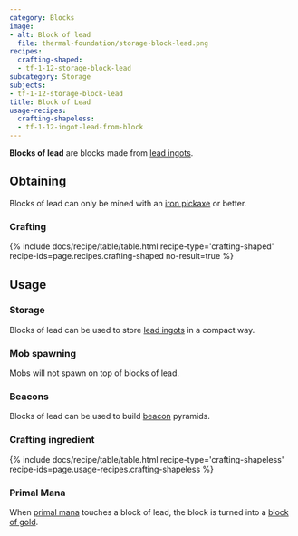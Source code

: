 ```yaml
---
category: Blocks
image:
- alt: Block of lead
  file: thermal-foundation/storage-block-lead.png
recipes:
  crafting-shaped:
  - tf-1-12-storage-block-lead
subcategory: Storage
subjects:
- tf-1-12-storage-block-lead
title: Block of Lead
usage-recipes:
  crafting-shapeless:
  - tf-1-12-ingot-lead-from-block
---
```


**Blocks of lead** are blocks made from [lead ingots](../lead-ingot/).


Obtaining
---------

Blocks of lead can only be mined with an [iron
pickaxe](https://minecraft.gamepedia.com/Pickaxe) or better.

### Crafting
{% include docs/recipe/table/table.html recipe-type='crafting-shaped' recipe-ids=page.recipes.crafting-shaped no-result=true %}


Usage
-----

### Storage
Blocks of lead can be used to store [lead ingots](../lead-ingot/) in a
compact way.

### Mob spawning
Mobs will not spawn on top of blocks of lead.

### Beacons
Blocks of lead can be used to build
[beacon](https://minecraft.gamepedia.com/Beacon) pyramids.

### Crafting ingredient
{% include docs/recipe/table/table.html recipe-type='crafting-shapeless' recipe-ids=page.usage-recipes.crafting-shapeless %}

### Primal Mana
When [primal mana](../primal-mana/) touches a block of lead, the block is
turned into a [block of gold](https://minecraft.gamepedia.com/Block_of_Gold).
